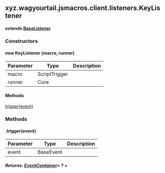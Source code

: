 

xyz.wagyourtail.jsmacros.client.listeners.KeyListener
-----------------------------------------------------

#### extends [BaseListener](1.9.2/xyz/wagyourtail/jsmacros/core/event/BaseListener.html)

### Constructors

#### new KeyListener (macro, runner)

| Parameter | Type | Description |
|---|---|---|
| macro | ScriptTrigger |  |
| runner | Core |  |



#### Methods

[trigger(event)](#trigger-BaseEvent-)



### Methods

#### .trigger(event)

| Parameter | Type | Description |
|---|---|---|
| event | BaseEvent |  |

##### Returns: [EventContainer](1.9.2/xyz/wagyourtail/jsmacros/core/language/EventContainer.html)< ? >




